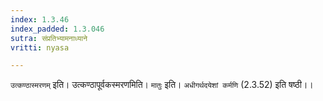 ```yaml
---
index: 1.3.46
index_padded: 1.3.046
sutra: संप्रतिभ्यामनाध्याने
vritti: nyasa

---
```

`उत्कण्ठास्मरणम्` इति। उत्कण्ठापूर्वकस्मरणमिति। `मातुः` इति। `अधीगर्थदयेशां कर्मणि` (2.3.52) इति षष्ठी।।